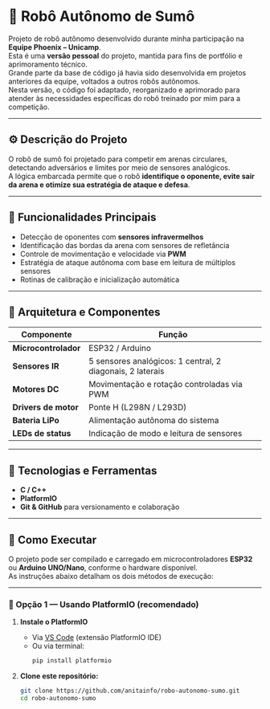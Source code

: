 # 🤖 Robô Autônomo de Sumô

Projeto de robô autônomo desenvolvido durante minha participação na **Equipe Phoenix – Unicamp**.  
Esta é uma **versão pessoal** do projeto, mantida para fins de portfólio e aprimoramento técnico.  
Grande parte da base de código já havia sido desenvolvida em projetos anteriores da equipe, voltados a outros robôs autônomos.  
Nesta versão, o código foi adaptado, reorganizado e aprimorado para atender às necessidades específicas do robô treinado por mim para a competição.

---

## ⚙️ Descrição do Projeto

O robô de sumô foi projetado para competir em arenas circulares, detectando adversários e limites por meio de sensores analógicos.  
A lógica embarcada permite que o robô **identifique o oponente, evite sair da arena e otimize sua estratégia de ataque e defesa**.

---

## 🧩 Funcionalidades Principais

- Detecção de oponentes com **sensores infravermelhos**
- Identificação das bordas da arena com sensores de refletância
- Controle de movimentação e velocidade via **PWM**
- Estratégia de ataque autônoma com base em leitura de múltiplos sensores
- Rotinas de calibração e inicialização automática

---

## 🧠 Arquitetura e Componentes

| Componente | Função |
|-------------|--------|
| **Microcontrolador** | ESP32 / Arduino |
| **Sensores IR** | 5 sensores analógicos: 1 central, 2 diagonais, 2 laterais |
| **Motores DC** | Movimentação e rotação controladas via PWM |
| **Drivers de motor** | Ponte H (L298N / L293D) |
| **Bateria LiPo** | Alimentação autônoma do sistema |
| **LEDs de status** | Indicação de modo e leitura de sensores |

---

## 🧰 Tecnologias e Ferramentas

- **C / C++**
- **PlatformIO** 
- **Git & GitHub** para versionamento e colaboração

---

## 🚀 Como Executar

O projeto pode ser compilado e carregado em microcontroladores **ESP32** ou **Arduino UNO/Nano**, conforme o hardware disponível.  
As instruções abaixo detalham os dois métodos de execução:

---

### 🧰 Opção 1 — Usando PlatformIO (recomendado)

1. **Instale o PlatformIO**  
   - Via [VS Code](https://platformio.org/install/ide?install=vscode) (extensão PlatformIO IDE)
   - Ou via terminal:  
     ```bash
     pip install platformio
     ```

2. **Clone este repositório:**
   ```bash
   git clone https://github.com/anitainfo/robo-autonomo-sumo.git
   cd robo-autonomo-sumo
